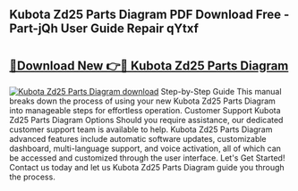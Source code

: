 ## Kubota Zd25 Parts Diagram PDF Download Free - Part-jQh User Guide Repair qYtxf

# <h2><a href="http://dfj99fy.blite.top/?on=Kubota+Zd25+Parts+Diagram">🔗Download New 👉🔴 Kubota Zd25 Parts Diagram</a></h2>

[![Kubota Zd25 Parts Diagram download](https://i.imgur.com/lujVjoI.png)](http://dfj99fy.blite.top/?on=Kubota+Zd25+Parts+Diagram)
Step-by-Step Guide This manual breaks down the process of using your new Kubota Zd25 Parts Diagram into manageable steps for effortless operation. Customer Support Kubota Zd25 Parts Diagram Options Should you require assistance, our dedicated customer support team is available to help. Kubota Zd25 Parts Diagram advanced features include automatic software updates, customizable dashboard, multi-language support, and voice activation, all of which can be accessed and customized through the user interface. Let's Get Started! Contact us today and let us Kubota Zd25 Parts Diagram guide you through the process.
